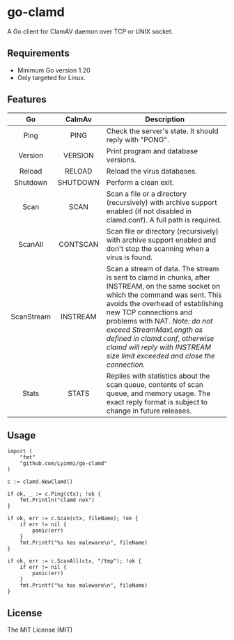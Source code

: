 # go-clamd
A Go client for ClamAV daemon over TCP or UNIX socket.

## Requirements
- Minimum Go version 1.20 
- Only targeted for Linux.

## Features

|     Go     | CalmAv | Description                                                                                                                                                                                                                                                                                                                                         |
|:----------:|:-:|-----------------------------------------------------------------------------------------------------------------------------------------------------------------------------------------------------------------------------------------------------------------------------------------------------------------------------------------------------|
|    Ping    | PING | Check the server's state. It should reply with "PONG".                                                                                                                                                                                                                                                                                              |
|  Version   | VERSION | Print program and database versions.                                                                                                                                                                                                                                                                                                                |
|   Reload   | RELOAD | Reload the virus databases.                                                                                                                                                                                                                                                                                                                         |
|  Shutdown  | SHUTDOWN | Perform a clean exit.                                                                                                                                                                                                                                                                                                                               |
|    Scan    | SCAN | Scan a file or a directory (recursively) with archive support enabled (if not disabled in clamd.conf). A full path is required.                                                                                                                                                                                                                     |
|  ScanAll   | CONTSCAN | Scan file or directory (recursively) with archive support enabled and don't stop the scanning when a virus is found.                                                                                                                                                                                                                                |
| ScanStream | INSTREAM | Scan a stream of data. The stream is sent to clamd in chunks, after INSTREAM, on the same socket on which the command was sent. This avoids the overhead of establishing new TCP connections and problems with NAT. *Note: do not exceed StreamMaxLength as defined in clamd.conf, otherwise clamd will reply with INSTREAM size limit exceeded and close the connection.* |
|   Stats    | STATS | Replies with statistics about the scan queue, contents of scan queue, and memory usage. The exact reply format is subject to change in future releases.                                                                                                                                                                                             |

## Usage

```golang
import (
    "fmt"
    "github.com/Lyimmi/go-clamd"
)

c := clamd.NewClamd()

if ok, _ := c.Ping(ctx); !ok {
    fmt.Println("clamd nok")
}

if ok, err := c.Scan(ctx, fileName); !ok {
    if err != nil {
        panic(err)
    }
    fmt.Printf("%s has maleware\n", fileName)
}

if ok, err := c.ScanAll(ctx, "/tmp"); !ok {
    if err != nil {
        panic(err)
    }
    fmt.Printf("%s has maleware\n", fileName)
}
```

## License
The MIT License (MIT)
